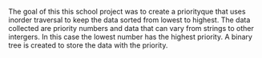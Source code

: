 The goal of this this school project was to create a priorityque that uses inorder traversal to keep the data sorted from lowest to highest. The data collected are
priority numbers and data that can vary from strings to other intergers. In this case the lowest number has the highest priority. A binary tree is created to store the data with
the priority.
